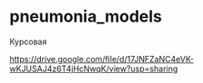 # pneumonia_models
Курсовая

https://drive.google.com/file/d/17JNFZaNC4eVK-wKJUSAJ4z6T4jHcNwqK/view?usp=sharing 

